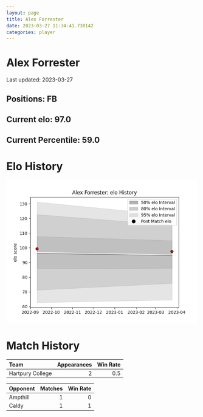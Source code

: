 ```yaml
---  
layout: page  
title: Alex Forrester  
date: 2023-03-27 11:34:41.730142  
categories: player  
---
```

# Alex Forrester


Last updated: 2023-03-27
## Positions: FB

## Current elo: 97.0

## Current Percentile: 59.0

# Elo History


![elo history](history_AlexForrester.png)
# Match History


| Team             |   Appearances |   Win Rate |
|:-----------------|--------------:|-----------:|
| Hartpury College |             2 |        0.5 |

| Opponent   |   Matches |   Win Rate |
|:-----------|----------:|-----------:|
| Ampthill   |         1 |          0 |
| Caldy      |         1 |          1 |
